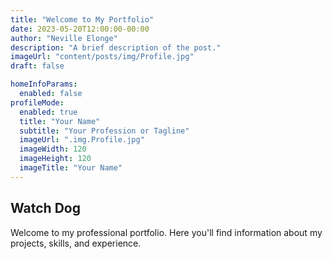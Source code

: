 ```yaml
---
title: "Welcome to My Portfolio"
date: 2023-05-20T12:00:00-00:00
author: "Neville Elonge"
description: "A brief description of the post."
imageUrl: "content/posts/img/Profile.jpg"
draft: false

homeInfoParams:
  enabled: false
profileMode:
  enabled: true
  title: "Your Name"
  subtitle: "Your Profession or Tagline"
  imageUrl: ".img.Profile.jpg"
  imageWidth: 120
  imageHeight: 120
  imageTitle: "Your Name"
---
```

## Watch Dog
 
Welcome to my professional portfolio. Here you'll find information about my projects, skills, and experience.